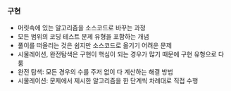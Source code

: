 ### 구현

- 머릿속에 있는 알고리즘을 소스코드로 바꾸는 과정
- 모든 범위의 코딩 테스트 문제 유형을 포함하는 개념
- 풀이를 떠올리는 것은 쉽지만 소스코드로 옮기기 어려운 문제
- 시물레이션, 완전탐색은 구현이 핵심이 되는 경우가 많기 때문에 구현 유형으로 다룸
- 완전 탐색: 모든 경우의 수를 주저 없이 다 계산하는 해결 방법
- 시물레이션: 문제에서 제시한 알고리즘을 한 단계씩 차례대로 직접 수행
